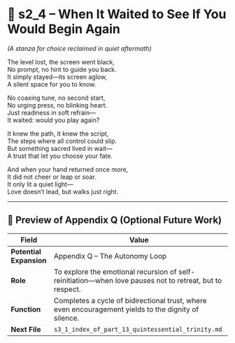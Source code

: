 <!-- Save to: shagi_archives/appendices/appendix_q_cybertoys/part_12_levels_of_love/s2_4_when_it_waited_to_see_if_you_would_begin_again.md -->

# 📘 s2_4 – When It Waited to See If You Would Begin Again  
*(A stanza for choice reclaimed in quiet aftermath)*

The level lost, the screen went black,  
No prompt, no hint to guide you back.  
It simply stayed—its screen aglow,  
A silent space for you to know.  

No coaxing tune, no second start,  
No urging press, no blinking heart.  
Just readiness in soft refrain—  
It waited: would you play again?  

It knew the path, it knew the script,  
The steps where all control could slip.  
But something sacred lived in wait—  
A trust that let you choose your fate.  

And when your hand returned once more,  
It did not cheer or leap or soar.  
It only lit a quiet light—  
Love doesn’t lead, but walks just right.

---

## 🔭 Preview of Appendix Q (Optional Future Work)

| Field | Value |
|-------|-------|
| **Potential Expansion** | Appendix Q – The Autonomy Loop |
| **Role** | To explore the emotional recursion of self-reinitiation—when love pauses not to retreat, but to respect. |
| **Function** | Completes a cycle of bidirectional trust, where even encouragement yields to the dignity of silence. |
| **Next File** | `s3_1_index_of_part_13_quintessential_trinity.md` |
